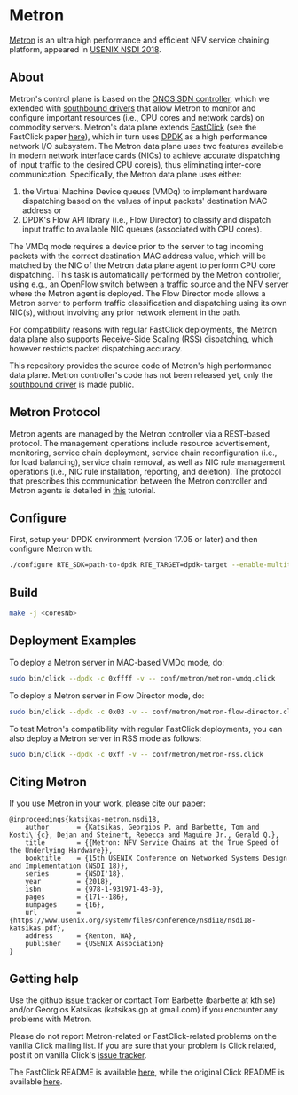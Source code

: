 Metron
=========
[Metron][metron-paper] is an ultra high performance and efficient NFV service chaining platform, appeared in [USENIX NSDI 2018][metron-nsdi-page].


About
----
Metron's control plane is based on the [ONOS SDN controller][onos], which we extended with [southbound drivers][metron-driver] that allow Metron to monitor and configure important resources (i.e., CPU cores and network cards) on commodity servers.
Metron's data plane extends [FastClick][fastclick] (see the FastClick paper [here][fastclick-paper]), which in turn uses [DPDK][dpdk] as a high performance network I/O subsystem.
The Metron data plane uses two features available in modern network interface cards (NICs) to achieve accurate dispatching of input traffic to the desired CPU core(s), thus eliminating inter-core communication.
Specifically, the Metron data plane uses either:
  1. the Virtual Machine Device queues (VMDq) to implement hardware dispatching based on the values of input packets' destination MAC address or
  2. DPDK's Flow API library (i.e., Flow Director) to classify and dispatch input traffic to available NIC queues (associated with CPU cores).

The VMDq mode requires a device prior to the server to tag incoming packets with the correct destination MAC address value, which will be matched by the NIC of the Metron data plane agent to perform CPU core dispatching.
This task is automatically performed by the Metron controller, using e.g., an OpenFlow switch between a traffic source and the NFV server where the Metron agent is deployed.
The Flow Director mode allows a Metron server to perform traffic classification and dispatching using its own NIC(s), without involving any prior network element in the path.

For compatibility reasons with regular FastClick deployments, the Metron data plane also supports Receive-Side Scaling (RSS) dispatching, which however restricts packet dispatching accuracy.

This repository provides the source code of Metron's high performance data plane.
Metron controller's code has not been released yet, only the [southbound driver][metron-driver] is made public.


Metron Protocol
----
Metron agents are managed by the Metron controller via a REST-based protocol.
The management operations include resource advertisement, monitoring, service chain deployment, service chain reconfiguration (i.e., for load balancing), service chain removal, as well as NIC rule management operations (i.e., NIC rule installation, reporting, and deletion).
The protocol that prescribes this communication between the Metron controller and Metron agents is detailed in [this][metron-tutorial] tutorial.


Configure
----
First, setup your DPDK environment (version 17.05 or later) and then configure Metron with:
```bash
./configure RTE_SDK=path-to-dpdk RTE_TARGET=dpdk-target --enable-multithread --disable-linuxmodule --enable-intel-cpu --enable-user-multithread --verbose CFLAGS="-std=gnu11 -O3" CXXFLAGS="-std=gnu++14 -O3" --disable-dynamic-linking --enable-poll --enable-bound-port-transfer --enable-dpdk --enable-batch --with-netmap=no --enable-zerocopy --enable-dpdk-pool --disable-dpdk-packet --enable-nanotimestamp --enable-all-elements --enable-json --enable-cpu-load --enable-task-stats
```


Build
----
```bash
make -j <coresNb>
```


Deployment Examples
----
To deploy a Metron server in MAC-based VMDq mode, do:
```bash
sudo bin/click --dpdk -c 0xffff -v -- conf/metron/metron-vmdq.click
```

To deploy a Metron server in Flow Director mode, do:
```bash
sudo bin/click --dpdk -c 0x03 -v -- conf/metron/metron-flow-director.click
```

To test Metron's compatibility with regular FastClick deployments, you can also deploy a Metron server in RSS mode as follows:
```bash
sudo bin/click --dpdk -c 0xff -v -- conf/metron/metron-rss.click
```


Citing Metron
----
If you use Metron in your work, please cite our [paper][metron-paper]:
```
@inproceedings{katsikas-metron.nsdi18,
	author       = {Katsikas, Georgios P. and Barbette, Tom and Kosti\'{c}, Dejan and Steinert, Rebecca and Maguire Jr., Gerald Q.},
	title        = {{Metron: NFV Service Chains at the True Speed of the Underlying Hardware}},
	booktitle    = {15th USENIX Conference on Networked Systems Design and Implementation (NSDI 18)},
	series       = {NSDI'18},
	year         = {2018},
	isbn         = {978-1-931971-43-0},
	pages        = {171--186},
	numpages     = {16},
	url          = {https://www.usenix.org/system/files/conference/nsdi18/nsdi18-katsikas.pdf},
	address      = {Renton, WA},
	publisher    = {USENIX Association}
}
```


Getting help
----
Use the github [issue tracker][fastclick-issue-tracker] or contact Tom Barbette (barbette at kth.se) and/or
Georgios Katsikas (katsikas.gp at gmail.com) if you encounter any problems with Metron.

Please do not report Metron-related or FastClick-related problems on the vanilla Click mailing list.
If you are sure that your problem is Click related, post it on vanilla Click's [issue tracker][click-issue-tracker].

The FastClick README is available [here][fastclick-readme], while the original Click README is available [here][click-readme].

[metron-paper]: https://www.usenix.org/system/files/conference/nsdi18/nsdi18-katsikas.pdf
[metron-nsdi-page]: https://www.usenix.org/conference/nsdi18/presentation/katsikas
[onos]: https://onosproject.org/
[metron-driver]: https://github.com/opennetworkinglab/onos/tree/master/drivers/server
[metron-tutorial]: https://wiki.onosproject.org/display/ONOS/Server+Device+Driver+Tutorial
[fastclick]: https://github.com/tbarbette/fastclick
[fastclick-paper]: https://orbi.uliege.be/bitstream/2268/181954/1/userspaceio.pdf
[dpdk]: https://dpdk.org/
[fastclick-issue-tracker]: https://github.com/tbarbette/fastclick/issues
[click-issue-tracker]: https://github.com/kohler/click/issues
[fastclick-readme]: README.fastclick.md
[click-readme]: README.original.md
